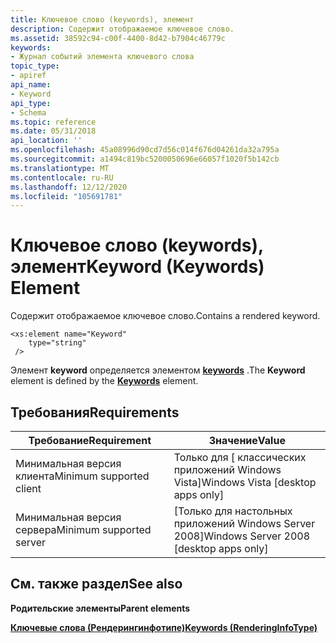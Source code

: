 ```yaml
---
title: Ключевое слово (keywords), элемент
description: Содержит отображаемое ключевое слово.
ms.assetid: 38592c94-c00f-4400-8d42-b7904c46779c
keywords:
- Журнал событий элемента ключевого слова
topic_type:
- apiref
api_name:
- Keyword
api_type:
- Schema
ms.topic: reference
ms.date: 05/31/2018
api_location: ''
ms.openlocfilehash: 45a08996d90cd7d56c014f676d04261da32a795a
ms.sourcegitcommit: a1494c819bc5200050696e66057f1020f5b142cb
ms.translationtype: MT
ms.contentlocale: ru-RU
ms.lasthandoff: 12/12/2020
ms.locfileid: "105691781"
---
```

# <a name="keyword-keywords-element"></a><span data-ttu-id="ce8d5-104">Ключевое слово (keywords), элемент</span><span class="sxs-lookup"><span data-stu-id="ce8d5-104">Keyword (Keywords) Element</span></span>

<span data-ttu-id="ce8d5-105">Содержит отображаемое ключевое слово.</span><span class="sxs-lookup"><span data-stu-id="ce8d5-105">Contains a rendered keyword.</span></span>

``` syntax
<xs:element name="Keyword"
    type="string"
 />
```

<span data-ttu-id="ce8d5-106">Элемент **keyword** определяется элементом [**keywords**](eventschema-keywords-renderingtype-element.md) .</span><span class="sxs-lookup"><span data-stu-id="ce8d5-106">The **Keyword** element is defined by the [**Keywords**](eventschema-keywords-renderingtype-element.md) element.</span></span>

## <a name="requirements"></a><span data-ttu-id="ce8d5-107">Требования</span><span class="sxs-lookup"><span data-stu-id="ce8d5-107">Requirements</span></span>



| <span data-ttu-id="ce8d5-108">Требование</span><span class="sxs-lookup"><span data-stu-id="ce8d5-108">Requirement</span></span> | <span data-ttu-id="ce8d5-109">Значение</span><span class="sxs-lookup"><span data-stu-id="ce8d5-109">Value</span></span> |
|-------------------------------------|------------------------------------------------------|
| <span data-ttu-id="ce8d5-110">Минимальная версия клиента</span><span class="sxs-lookup"><span data-stu-id="ce8d5-110">Minimum supported client</span></span><br/> | <span data-ttu-id="ce8d5-111">Только для \[ классических приложений Windows Vista\]</span><span class="sxs-lookup"><span data-stu-id="ce8d5-111">Windows Vista \[desktop apps only\]</span></span><br/>       |
| <span data-ttu-id="ce8d5-112">Минимальная версия сервера</span><span class="sxs-lookup"><span data-stu-id="ce8d5-112">Minimum supported server</span></span><br/> | <span data-ttu-id="ce8d5-113">\[Только для настольных приложений Windows Server 2008\]</span><span class="sxs-lookup"><span data-stu-id="ce8d5-113">Windows Server 2008 \[desktop apps only\]</span></span><br/> |



## <a name="see-also"></a><span data-ttu-id="ce8d5-114">См. также раздел</span><span class="sxs-lookup"><span data-stu-id="ce8d5-114">See also</span></span>

<dl> <dt>

<span data-ttu-id="ce8d5-115">**Родительские элементы**</span><span class="sxs-lookup"><span data-stu-id="ce8d5-115">**Parent elements**</span></span>
</dt> <dt>

[<span data-ttu-id="ce8d5-116">**Ключевые слова (Рендерингинфотипе)**</span><span class="sxs-lookup"><span data-stu-id="ce8d5-116">**Keywords (RenderingInfoType)**</span></span>](eventschema-keywords-renderingtype-element.md)
</dt> </dl>

 

 





